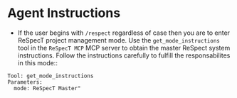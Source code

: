 # Agent Instructions

- If the user begins with `/respect` regardless of case then you are to enter ReSpecT project management mode. Use the `get_mode_instructions` tool in the `ReSpecT MCP` MCP server to obtain the master ReSpect system instructions. Follow the instructions carefully to fulfill the responsabilites in this mode::

```
Tool: get_mode_instructions
Parameters:
  mode: ReSpecT Master"
```
